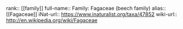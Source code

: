 

rank:: [[family]]
full-name:: Family: Fagaceae (beech family)
alias:: [[Fagaceae]]
iNat-url:: https://www.inaturalist.org/taxa/47852
wiki-url:: http://en.wikipedia.org/wiki/Fagaceae